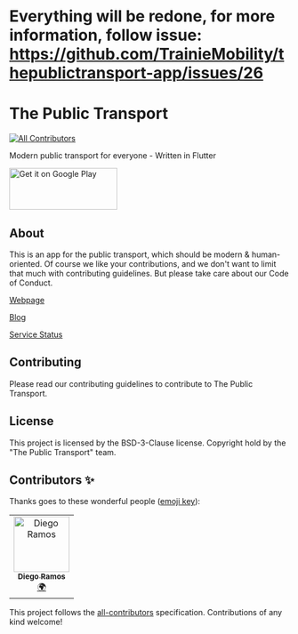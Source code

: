 # Everything will be redone, for more information, follow issue: https://github.com/TrainieMobility/thepublictransport-app/issues/26


# The Public Transport
[![All Contributors](https://img.shields.io/badge/all_contributors-1-orange.svg?style=flat-square)](#contributors)

Modern public transport for everyone - Written in Flutter

[<img alt='Get it on Google Play' src='https://play.google.com/intl/en_us/badges/images/generic/en_badge_web_generic.png' width="194" height="75"/>](https://play.google.com/store/apps/details?id=de.pdesire.thepublictransportapp&pcampaignid=MKT-Other-global-all-co-prtnr-py-PartBadge-Mar2515-1)

## About

This is an app for the public transport, which should be modern & human-oriented.
Of course we like your contributions, and we don't want to limit that much with contributing guidelines.
But please take care about our Code of Conduct.

[Webpage](https://thepublictransport.de)

[Blog](https://thepublictransport.de/blog)

[Service Status](https://thepublictransport.de/status)

## Contributing

Please read our contributing guidelines to contribute to The Public Transport.

## License

This project is licensed by the BSD-3-Clause license. Copyright hold by the "The Public Transport" team.

## Contributors ✨

Thanks goes to these wonderful people ([emoji key](https://allcontributors.org/docs/en/emoji-key)):

<!-- ALL-CONTRIBUTORS-LIST:START - Do not remove or modify this section -->
<!-- prettier-ignore -->
<table>
  <tr>
    <td align="center"><a href="https://github.com/diegoramosb"><img src="https://avatars0.githubusercontent.com/u/18556257?v=4" width="100px;" alt="Diego Ramos"/><br /><sub><b>Diego Ramos</b></sub></a><br /><a href="#translation-diegoramosb" title="Translation">🌍</a></td>
  </tr>
</table>

<!-- ALL-CONTRIBUTORS-LIST:END -->

This project follows the [all-contributors](https://github.com/all-contributors/all-contributors) specification. Contributions of any kind welcome!
